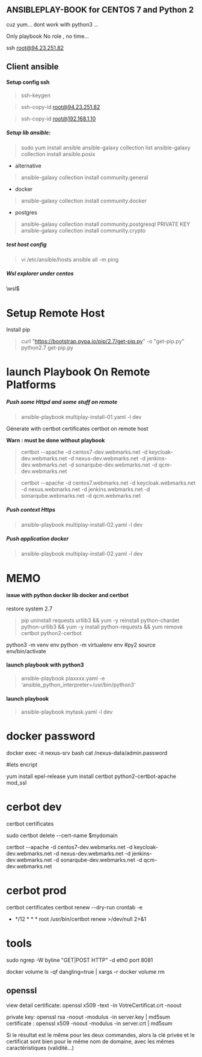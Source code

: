 

##  ANSIBLEPLAY-BOOK for CENTOS 7 and Python 2 

cuz yum... dont work with python3 ... 

Only playbook No role , no time...

ssh root@94.23.251.82 

## Client ansible

#### Setup config ssh 

> ssh-keygen
 
> ssh-copy-id root@94.23.251.82

> ssh-copy-id root@192.168.1.10

##### Setup lib ansible:

> sudo yum install ansible
> ansible-galaxy collection list
> ansible-galaxy collection install ansible.posix
- alternative 
> ansible-galaxy collection install community.general
- docker
> ansible-galaxy collection install community.docker
- postgres
> ansible-galaxy collection install community.postgresql
> PRIVATE KEY
> ansible-galaxy collection install community.crypto

##### test host config 
> vi /etc/ansible/hosts
> ansible all -m ping
>
##### Wsl explorer under centos
\\wsl$


# Setup Remote Host 

Install pip

> curl "https://bootstrap.pypa.io/pip/2.7/get-pip.py" -o "get-pip.py"
>  python2.7 get-pip.py


# launch Playbook On Remote Platforms

##### Push some Httpd and some stuff on remote 

> ansible-playbook multiplay-install-01.yaml -l dev

Génerate with certbot certificates certbot on remote host

**Warn :  must be done without playbook**
> certbot --apache -d centos7-dev.webmarks.net -d keycloak-dev.webmarks.net -d nexus-dev.webmarks.net -d jenkins-dev.webmarks.net -d sonarqube-dev.webmarks.net -d qcm-dev.webmarks.net
   
> certbot --apache -d centos7.webmarks.net -d keycloak.webmarks.net -d nexus.webmarks.net -d jenkins.webmarks.net -d sonarqube.webmarks.net -d qcm.webmarks.net

##### Push context Https
> ansible-playbook multiplay-install-02.yaml -l dev

##### Push application docker
> ansible-playbook multiplay-install-02.yaml -l dev



# MEMO 

#### issue with python docker lib docker and certbot

restore system 2.7
> pip uninstall requests urllib3 &&   yum -y reinstall python-chardet python-urllib3 &&  yum -y install python-requests && yum remove certbot python2-certbot

python3 -m venv env
python -m virtualenv env #py2
source env/bin/activate

#### launch playbook with python3

> ansible-playbook plaxxxx.yaml  -e 'ansible_python_interpreter=/usr/bin/python3'

#### launch playbook

> ansible-playbook mytask.yaml -l dev 

# docker password

docker exec -it nexus-srv bash
cat /nexus-data/admin.password

#lets encript

yum install epel-release
yum install certbot python2-certbot-apache mod_ssl

# cerbot dev

certbot certificates

sudo certbot delete --cert-name $mydomain

certbot --apache -d centos7-dev.webmarks.net -d keycloak-dev.webmarks.net -d nexus-dev.webmarks.net -d jenkins-dev.webmarks.net -d sonarqube-dev.webmarks.net -d qcm-dev.webmarks.net

# cerbot  prod

certbot certificates
certbot renew --dry-run
crontab -e
* */12 * * * root /usr/bin/certbot renew >/dev/null 2>&1

# tools

sudo ngrep -W byline "GET|POST HTTP" -d eth0 port 8081

docker volume ls -qf dangling=true | xargs -r docker volume rm

## openssl

view detail certificate:
openssl x509 -text -in VotreCertificat.crt -noout

private key:
openssl rsa -noout -modulus -in server.key | md5sum
certificate :
openssl x509 -noout -modulus -in server.crt | md5sum

Si le résultat est le même pour les deux commandes, alors la clé privée et le certificat
sont bien pour le même nom de domaine, avec les mêmes caractéristiques (validité…)






